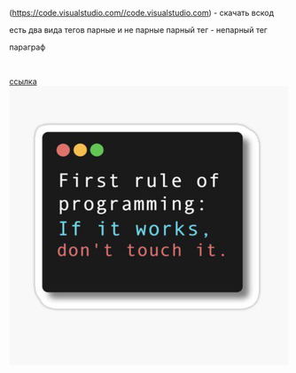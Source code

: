 (https://code.visualstudio.com//code.visualstudio.com) - скачать вскод

есть два вида тегов парные и не парные
<tag attributes>парный тег</tag>
<tag/> - непарный тег<p>параграф</p>
<br />
<!-- отступ -->
<a href="https://code.visualstudio.com" title="1">ссылка</a>
<img src="./img/img.jpeg" alt="картинка">
